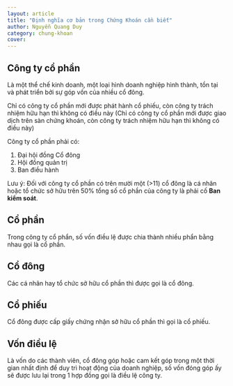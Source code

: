 ```yaml
---
layout: article
title: "Định nghĩa cơ bản trong Chứng Khoán cần biết"
author: Nguyễn Quang Duy
category: chung-khoan
cover: 
---
```


<!--more-->

## Công ty cổ phần
Là một thể chế kinh doanh, một loại hình doanh nghiệp hình thành, tồn tại và phát triển bởi sự góp vốn của nhiều cổ đông.

Chỉ có công ty cổ phần mới được phát hành cổ phiếu, còn công ty trách nhiệm hữu hạn thì không có điều này (Chỉ có công ty cổ phần mới được giao dịch trên sàn chứng khoán, còn công ty trách nhiệm hữu hạn thì không có điều này)

Công ty cổ phần phải có:
1. Đại hội đồng Cổ đông
2. Hội đồng quản trị
3. Ban điều hành

Lưu ý: Đối với công ty cổ phần có trên mười một (>11) cổ đông là cá nhân hoặc tổ chức sở hữu trên 50% tổng số cổ phần của công ty là phải cố **Ban kiểm soát**.

## Cổ phần
Trong công ty cổ phẩn, số vốn điều lệ được chia thành nhiều phẩn bằng nhau gọi là cổ phần.

## Cổ đông
Các cá nhân hay tổ chức sở hữu cổ phần thì được gọi là cổ đông.

## Cổ phiếu
Cổ đông được cấp giấy chứng nhận sở hữu cổ phần thì gọi là cổ phiếu.

## Vốn điều lệ
Là vốn do các thành viên, cổ đông góp hoặc cam kết góp trong một thời gian nhất định để duy trì hoạt động của doanh nghiệp, số vốn đóng góp ấy sẽ được lưu lại trong 1 hợp đồng gọi là điều lệ công ty.

